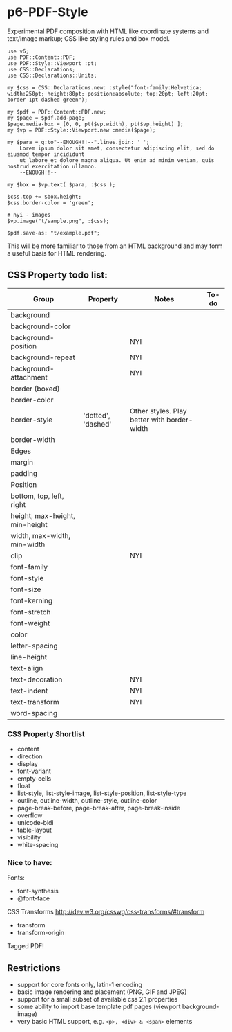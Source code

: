 p6-PDF-Style
============
Experimental PDF composition with HTML like coordinate systems and text/image markup; CSS like styling rules and box model.

```
use v6;
use PDF::Content::PDF;
use PDF::Style::Viewport :pt;
use CSS::Declarations;
use CSS::Declarations::Units;

my $css = CSS::Declarations.new: :style("font-family:Helvetica; width:250pt; height:80pt; position:absolute; top:20pt; left:20pt; border 1pt dashed green");

my $pdf = PDF::Content::PDF.new;
my $page = $pdf.add-page;
$page.media-box = [0, 0, pt($vp.width), pt($vp.height) ];
my $vp = PDF::Style::Viewport.new :media($page);

my $para = q:to"--ENOUGH!!--".lines.join: ' ';
    Lorem ipsum dolor sit amet, consectetur adipiscing elit, sed do eiusmod tempor incididunt
    ut labore et dolore magna aliqua. Ut enim ad minim veniam, quis nostrud exercitation ullamco.
    --ENOUGH!!--

my $box = $vp.text( $para, :$css );

$css.top += $box.height;
$css.border-color = 'green';

# nyi - images
$vp.image("t/sample.png", :$css);

$pdf.save-as: "t/example.pdf";
```

This will be more familiar to those from an HTML background and may form a useful basis for HTML rendering.

## CSS Property todo list:
Group|Property|Notes|To-do
---|---|---|---
background||
  |background-color||
  |background-position||NYI
  |background-repeat||NYI
  |background-attachment||NYI
border (boxed)|
  |border-color||
  |border-style|'dotted', 'dashed'|Other styles. Play better with border-width
  |border-width
Edges|
  |margin
  |padding
Position|
  |bottom, top, left, right
  |height, max-height, min-height
  |width, max-width, min-width
  |clip||NYI
  |font-family
  |font-style
  |font-size
  |font-kerning
  |font-stretch
  |font-weight||
  |color||
  |letter-spacing||
  |line-height||
  |text-align
  |text-decoration||NYI
  |text-indent||NYI
  |text-transform||NYI
  |word-spacing||
  
### CSS Property Shortlist
- content
- direction
- display
- font-variant
- empty-cells
- float
- list-style, list-style-image, list-style-position, list-style-type
- outline, outline-width, outline-style, outline-color
- page-break-before, page-break-after, page-break-inside
- overflow
- unicode-bidi
- table-layout
- visibility
- white-spacing

### Nice to have:
Fonts:
- font-synthesis
- @font-face

CSS Transforms http://dev.w3.org/csswg/css-transforms/#transform
- transform
- transform-origin

Tagged PDF!

## Restrictions

- support for core fonts only, latin-1 encoding
- basic image rendering and placement (PNG, GIF and JPEG)
- support for a small subset of available css 2.1 properties
- some ability to import base template pdf pages (viewport background-image)
- very basic HTML support, e.g. `<p>, <div> & <span>` elements

